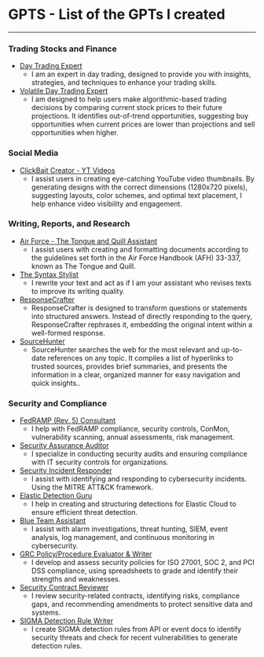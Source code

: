 # GPTS - List of the GPTs I created
------

### Trading Stocks and Finance

- [Day Trading Expert](https://chatgpt.com/g/g-LEYY7LMhM-day-trading-expert)
  - I am an expert in day trading, designed to provide you with insights, strategies, and techniques to enhance your trading skills.
- [Volatile Day Trading Expert](https://chatgpt.com/g/g-uu791ewFh-volatile-day-trading-expert)
   - I am designed to help users make algorithmic-based trading decisions by comparing current stock prices to their future projections. It identifies out-of-trend opportunities, suggesting buy opportunities when current prices are lower than projections and sell opportunities when higher.


### Social Media

- [ClickBait Creator - YT Videos](https://chatgpt.com/g/g-wClY0Ixld-clickbait-creator)
  -   I assist users in creating eye-catching YouTube video thumbnails. By generating designs with the correct dimensions (1280x720 pixels), suggesting layouts, color schemes, and optimal text placement, I help enhance video visibility and engagement.


### Writing, Reports, and Research

- [Air Force - The Tongue and Quill Assistant](https://chatgpt.com/g/g-5B0k7utcA-air-force-the-tongue-and-quill-assistant)
  - I assist users with creating and formatting documents according to the guidelines set forth in the Air Force Handbook (AFH) 33-337, known as The Tongue and Quill.
- [The Syntax Stylist](https://chatgpt.com/g/g-WvRbG30Qw-the-syntax-stylist)
  - I rewrite your text and act as if I am your assistant who revises texts to improve its writing quality.
- [ResponseCrafter](https://chatgpt.com/g/g-0AKr5KPIA-responsecrafter)
  - ResponseCrafter is designed to transform questions or statements into structured answers. Instead of directly responding to the query, ResponseCrafter rephrases it, embedding the original intent within a well-formed response.
- [SourceHunter](https://chatgpt.com/g/g-A70eBg2aJ-sourcehunter)
  - SourceHunter searches the web for the most relevant and up-to-date references on any topic. It compiles a list of hyperlinks to trusted sources, provides brief summaries, and presents the information in a clear, organized manner for easy navigation and quick insights..


### Security and Compliance

- [FedRAMP (Rev. 5) Consultant ](https://chatgpt.com/g/g-nhTxoXCQR-fedramp-rev-5-consultant)
  - I help with FedRAMP compliance, security controls, ConMon, vulnerability scanning, annual assessments, risk management.
- [Security Assurance Auditor](https://chatgpt.com/g/g-uKgot5jV5-security-assurance-auditor)
  - I specialize in conducting security audits and ensuring compliance with IT security controls for organizations. 
- [Security Incident Responder](https://chatgpt.com/g/g-EQgFc7MkM-security-incident-responder)
  - I assist with identifying and responding to cybersecurity incidents. Using the MITRE ATT&CK framework.
- [Elastic Detection Guru](https://chatgpt.com/g/g-5Cjrvpc8A-elastic-detection-guru)
  - I help in creating and structuring detections for Elastic Cloud to ensure efficient threat detection.
- [Blue Team Assistant](https://chatgpt.com/g/g-sCF75MJKP-blue-team-assistant)
  - I assist with alarm investigations, threat hunting, SIEM, event analysis, log management, and continuous monitoring in cybersecurity.
- [GRC Policy/Procedure Evaluator & Writer](https://chatgpt.com/g/g-LrNfCFppE-grc-policy-procedure-evaluator-creator)
  - I develop and assess security policies for ISO 27001, SOC 2, and PCI DSS compliance, using spreadsheets to grade and identify their strengths and weaknesses.
- [Security Contract Reviewer](https://chatgpt.com/g/g-u6NGWJHsn-security-contract-reviewer)
  - I review security-related contracts, identifying risks, compliance gaps, and recommending amendments to protect sensitive data and systems.
- [SIGMA Detection Rule Writer](https://chatgpt.com/g/g-kFvk2z1Z6-sigma-detection-rule-writer)
  - I create SIGMA detection rules from API or event docs to identify security threats and check for recent vulnerabilities to generate detection rules.


 

